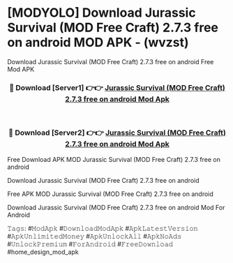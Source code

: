 # [MODYOLO] Download Jurassic Survival (MOD Free Craft) 2.7.3 free on android MOD APK - (wvzst)
Download Jurassic Survival (MOD Free Craft) 2.7.3 free on android Free Mod APK

<div align="center">
<h3>🔴 Download [Server1] 👉👉 <a href="https://apk-comot.site?title=Jurassic_Survival_(MOD_Free_Craft)_2.7.3_free_on_android">Jurassic Survival (MOD Free Craft) 2.7.3 free on android Mod Apk</a></h3><br>

<h3>🔴 Download [Server2] 👉👉 <a href="https://apk-comot.site?title=Jurassic_Survival_(MOD_Free_Craft)_2.7.3_free_on_android">Jurassic Survival (MOD Free Craft) 2.7.3 free on android Mod Apk</a></h3>
</div>


Free Download APK MOD Jurassic Survival (MOD Free Craft) 2.7.3 free on android

Download Jurassic Survival (MOD Free Craft) 2.7.3 free on android 

Free APK MOD Jurassic Survival (MOD Free Craft) 2.7.3 free on android 

Download Jurassic Survival (MOD Free Craft) 2.7.3 free on android Mod For Android

𝚃𝚊𝚐𝚜: #𝙼𝚘𝚍𝙰𝚙𝚔 #𝙳𝚘𝚠𝚗𝚕𝚘𝚊𝚍𝙼𝚘𝚍𝙰𝚙𝚔 #𝙰𝚙𝚔𝙻𝚊𝚝𝚎𝚜𝚝𝚅𝚎𝚛𝚜𝚒𝚘𝚗 #𝙰𝚙𝚔𝚄𝚗𝚕𝚒𝚖𝚒𝚝𝚎𝚍𝙼𝚘𝚗𝚎𝚢 #𝙰𝚙𝚔𝚄𝚗𝚕𝚘𝚌𝚔𝙰𝚕𝚕 #𝙰𝚙𝚔𝙽𝚘𝙰𝚍𝚜 #𝚄𝚗𝚕𝚘𝚌𝚔𝙿𝚛𝚎𝚖𝚒𝚞𝚖 #𝙵𝚘𝚛𝙰𝚗𝚍𝚛𝚘𝚒𝚍 #𝙵𝚛𝚎𝚎𝙳𝚘𝚠𝚗𝚕𝚘𝚊𝚍 #home_design_mod_apk